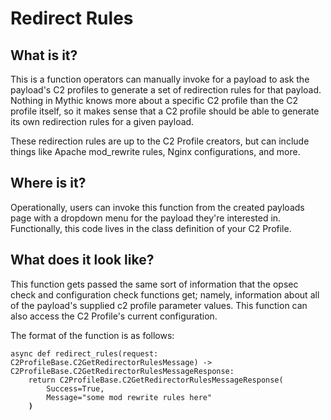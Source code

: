# Redirect Rules

## What is it?

This is a function operators can manually invoke for a payload to ask the payload's C2 profiles to generate a set of redirection rules for that payload. Nothing in Mythic knows more about a specific C2 profile than the C2 profile itself, so it makes sense that a C2 profile should be able to generate its own redirection rules for a given payload.

These redirection rules are up to the C2 Profile creators, but can include things like Apache mod\_rewrite rules, Nginx configurations, and more.

## Where is it?

Operationally, users can invoke this function from the created payloads page with a dropdown menu for the payload they're interested in. Functionally, this code lives in the class definition of your C2 Profile.

## What does it look like?

This function gets passed the same sort of information that the opsec check and configuration check functions get; namely, information about all of the payload's supplied c2 profile parameter values. This function can also access the C2 Profile's current configuration.

The format of the function is as follows:

<pre class="language-python"><code class="lang-python">async def redirect_rules(request: C2ProfileBase.C2GetRedirectorRulesMessage) -> C2ProfileBase.C2GetRedirectorRulesMessageResponse:
    return C2ProfileBase.C2GetRedirectorRulesMessageResponse(
        Success=True,
        Message="some mod rewrite rules here"
<strong>    )
</strong></code></pre>
